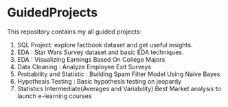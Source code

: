 # GuidedProjects


This repository contains my all guided projects:

1. SQL Project: explore factbook dataset and get useful insights. 
2. EDA : Star Wars Survey dataset and basic EDA techniques.
3. EDA : Visualizing Earnings Based On College Majors
4. Data Cleaning : Analyze Employee Exit Surveys
5. Probability and Statistic : Building Spam Filter Model Using Naive Bayes
6. Hypothesis Testing : Basic hypothesis testing on jeopardy
7. Statistics Intermediate(Averages and Variability):Best Market analysis to launch e-learning courses

